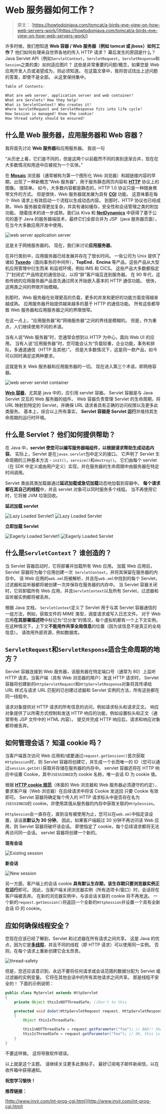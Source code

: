 # Web 服务器如何工作？

> 原文： [https://howtodoinjava.com/tomcat/a-birds-eye-view-on-how-web-servers-work/](https://howtodoinjava.com/tomcat/a-birds-eye-view-on-how-web-servers-work/)

许多时候，我们想知道 **Web 容器 / Web 服务器（例如 tomcat 或 jboss）如何工作？** 他们如何处理来自世界各地的传入 HTTP 请求？ 幕后发生的原因是什么？ Java Servlet API（例如`ServletContext`，`ServletRequest`，`ServletResponse`和`Session`之类的类）如何适应图片？ 这些是非常重要的问题/概念，如果您是 Web 应用开发人员或渴望成为，则必须知道。 在这篇文章中，我将尝试找出上述问题的答案，即使不是全部。 从这里保持集中。

```java
Table of Contents:

What are web server, application server and web container?
What are Servlets? How they help?
What is ServletContext? Who creates it?
Where ServletRequest and ServletResponse fits into life cycle?
How Session is managed? Know the cookie?
How thread safety should be ensured?
```

## 什么是 Web 服务器，应用服务器和 Web 容器？

我将首先讨论 **Web 服务器**和应用服务器。 我说一句

“从历史上看，它们是不同的，但是这两个以前截然不同的类别逐渐合并，现在在大多数情况和用途中应被视为一个实体。”

在 [**Mosaic**](https://en.wikipedia.org/wiki/Mosaic_%28web_browser%29 "Mosaic") 浏览器（通常被称为第一个图形化 Web 浏览器）和超链接内容的早期，出现了一种新概念“Web 服务器”，用于服务静态网页内容和 [**HTTP**](https://en.wikipedia.org/wiki/Hypertext_Transfer_Protocol "http") 协议上的图像。 很简单。 如今，大多数内容都是静态的，HTTP 1.0 协议只是一种随身携带文件的方式。 但是很快，Web 服务器就发展为具有 [**CGI**](http://www.invir.com/int-prog-cgi.html "cgi") 功能。 这意味着在每个 Web 请求上有效启动一个流程以生成动态内容。 到那时，HTTP 协议也已经成熟，Web 服务器变得更加复杂，并具有诸如缓存，安全性和会话管理之类的附加功能。 随着技术的进一步成熟，我们从 Kiva 和 [**NetDynamics**](https://en.wikipedia.org/wiki/NetDynamics_Application_Server) 中获得了基于公司的基于 Java 的服务器端技术，最终它们全部合并为 JSP（java 服务器页面）， 在当今大多数应用开发中使用。

![web server application server](img/05bc1ad5a4f3b2a157a34589c114d54b.png)

这是关于网络服务器的。 现在，我们来讨论**应用服务器**。

在并行类别中，应用服务器已经发展并存在了很长时间。 一些公司为 Unix 提供了诸如 [**Tuxedo**](https://en.wikipedia.org/wiki/Tuxedo_%28software%29 "Tuxedo")（面向事务的中间件），**TopEnd**，**Encina** 等产品，这些产品从大型机应用管理中衍生而来 和监视环境，例如 IMS 和 CICS。 这些产品大多数都指定了“封闭式”产品特定的通信协议，以将“胖”客户端互连到服务器。 在 90 年代，这些传统的应用服务器产品首先通过网关开始嵌入基本的 HTTP 通信功能。 很快，这两类之间的界限开始模糊。

到那时，Web 服务器在处理更高的负载，更多的并发和更好的功能方面变得越来越成熟。 应用服务器开始提供越来越多的基于 HTTP 的通信功能。 所有这些都导致 Web 服务器和应用服务器之间的界限很窄。

在这一点上，“应用服务器”和“网络服务器”之间的界线是模糊的。 但是，作为重点，人们继续使用不同的术语。

当有人说“Web 服务器”时，您通常会想到以 HTTP 为中心，面向 Web UI 的应用。 当有人说“应用服务器”时，您可能会认为“负载较重，企业功能，事务和排队，多通道通信（HTTP 及其他）”。 但是大多数情况下，这是同一款产品，如今可以同时满足这两种要求。

这就是有关 Web 服务器和应用服务器的一切。 现在进入第三个术语，即网络容器。

![web server servlet container](img/c1f4d661c48b66f7c54aff95ede27403.png)

[**Web 容器**](https://en.wikipedia.org/wiki/Web_container)，尤其是 java 中的，应引用 servlet 容器。 Servlet 容器是与 Java Servlet 交互的 Web 服务器的组件。 Web 容器负责管理 Servlet 的生命周期，将 URL 映射到特定的 Servlet，并确保 URL 请求者具有正确的访问权限以及更多此类服务。 基本上，综合以上所有事实， **Servlet 容器是 Servlet 运行**并维持其生命周期的运行时环境。

## 什么是 Servlet？ 他们如何提供帮助？

在 Java 中，**servlet 使您可以编写服务器端组件，以根据请求帮助生成动态内容**。 实际上，Servlet 是在`javax.servlet`包中定义的接口。 它声明了 Servlet 生命周期的三种基本方法 - `init()`，`service()`和`destroy()`。 它们由每个 servlet（在 SDK 中定义或由用户定义）实现，并在服务器的生命周期中由服务器在特定时间调用。

Servlet 类由其类加载器通过**延迟加载或急切加载**动态地加载到容器中。 **每个请求都在其自己的线程**中，并且 servlet 对象可以同时服务多个线程。 当不再使用它时，它将被 JVM 垃圾回收。

**延迟加载 servlet**

![Lazy Loaded Servlet1](img/294ebfd4eeedec550a38116f4ed20cc6.png) ![Lazy Loaded Servlet](img/b0891aedc26651fe3a65387f03d81a7f.png)

**立即加载 **Servlet****

![Eagerly Loaded Servlet1](img/e917129361e32f00d214586083a50705.png) ![Eagerly Loaded Servlet](img/e034256511cf921b395c7f9f60892c0a.png)

## 什么是`ServletContext`？ 谁创造的？

当 Servlet 容器启动时，它将部署并加载所有 Web 应用。 加载 Web 应用后，Servlet 容器将为每个应用创建一次` ServletContext`，并将其保留在服务器的内存中。 该 Web 应用的`web.xml`将被解析，并且在`web.xml`中找到的每个 Servlet，过滤器和监听器都将被创建一次并保存在服务器的内存中。 当 Servlet 容器关闭时，它将卸载所有 Web 应用，并且`ServletContext`以及所有 Servlet，过滤器和监听器实例都将被丢弃。

根据 Java 文档， `ServletContext`定义了 Servlet 用于与其 Servlet 容器通信的一组方法，例如，获取文件的 MIME 类型，调度请求或写入日志文件。 对于 Web 应用**在其部署描述符**中标记为“已分发”的情况，每个虚拟机都有一个上下文实例。 在这种情况下，上下文**不能用作共享全局信息**的位置（因为该信息不是真正的全局信息）。 请改用外部资源，例如数据库。

## `ServletRequest`和`ServletResponse`适合生命周期的地方？

Servlet 容器连接到 Web 服务器，该服务器在特定端口号（通常为 80）上监听 HTTP 请求。当客户端（具有 Web 浏览器的用户）发送 HTTP 请求时， Servlet 容器将创建新的`HttpServletRequest`和`HttpServletResponse`对象将其传递给 URL 样式与请求 URL 匹配的已创建过滤器和 Servlet 实例的方法，所有这些都在同一线程中。

请求对象提供对 HTTP 请求的所有信息的访问，例如请求标头和请求正文。 响应对象提供了以所需方式控制和发送 HTTP 响应的功能，例如设置标头和正文（通常带有 JSP 文件中的 HTML 内容）。 提交并完成 HTTP 响应后，请求和响应对象都将被丢弃。

## 如何管理会话？ 知道 cookie 吗？

当客户端首次访问 Web 应用和/或要通过`request.getSession()`首次获取`HttpSession`时，则 Servlet 容器将创建它，并生成一个长而唯一的 ID（您可以通过`session.getId()`获取并存储在服务器的内存中。 servlet 容器还将在 HTTP 响应中设置 Cookie，其中`JSESSIONID`为 cookie 名称，唯一会话 ID 为 cookie 值。

根据 [**HTTP cookie 规范**](http://www.faqs.org/rfcs/rfc2965.html "http cookie")（体面的 Web 浏览器和 Web 服务器必须遵守的约定），要求客户端（Web 浏览器）在后续请求中将该 Cookie 发送回 只要 Cookie 有效即可。 Servlet 容器将确定每个传入的 HTTP 请求标头中是否存在名为`JSESSIONID`的 cookie，并使用其值从服务器的内存中获取关联的`HttpSession`。

`HttpSession`会一直存在，直到没有被使用为止，您可以在`web.xml`中指定该设置，该设置**默认为 30 分钟**。 因此，如果客户端超过 30 分钟不再访问该 Web 应用，则 Servlet 容器将破坏该会话。 即使指定了 cookie，每个后续请求都将无法再访问同一会话。 servlet 容器将创建一个新的。

**现有会话**

![Existing session](img/eebebe071bfa031d68b8a87406250efd.png)

**新会话**

![New session](img/adf2d37562aa73ff0230458f2450106e.png)

另一方面，客户端上的会话 cookie **具有默认生存期，该生存期只要浏览器实例正在运行**即可。 因此，当客户端关闭浏览器实例（所有选项卡/窗口）时，会话将在客户端被丢弃。 在新的浏览器实例中，与该会话关联的 cookie 将不再发送。 一个新的`request.getSession()`将返回一个全新的`HttpSession`并设置一个具有全新会话 ID 的 cookie。

## 应如何确保线程安全？

您现在应该已经了解到，Servlet 和过滤器在所有请求之间共享。 这是 Java 的优点，因为它是[**多线程**](//howtodoinjava.com/category/java/multi-threading/ "multi-threading")，并且不同的线程（即 HTTP 请求）可以使用同一实例。 否则，在每个请求上重新创建它会太昂贵。

![thread-safety](img/f3fdaad0cb730dedd690a45f7d2bb4c7.png)

但是，您还应该意识到，永远不要将任何请求或会话范围的数据分配为 Servlet 或过滤器的实例变量。 它将在其他会话中的所有其他请求之间共享。 那是线程不安全的！ 下面的示例说明：

```java
public class MyServlet extends HttpServlet
{
	private Object thisIsNOTThreadSafe; //Don't to this

	protected void doGet(HttpServletRequest request, HttpServletResponse response) throws ServletException, IOException
	{
		Object thisIsThreadSafe;

		thisIsNOTThreadSafe = request.getParameter("foo"); // BAD!! Shared among all requests!
		thisIsThreadSafe = request.getParameter("foo"); // OK, this is thread safe.
	}
}

```

不要这样做。 这将导致软件错误。

以上就是这个主题。 请继续关注更多此类帖子。 最好订阅电子邮件新闻信，以在收件箱中获得通知。

**祝您学习愉快！**

**推荐链接：**

[http://www.invir.com/int-prog-cgi.html](http://www.invir.com/int-prog-cgi.html)